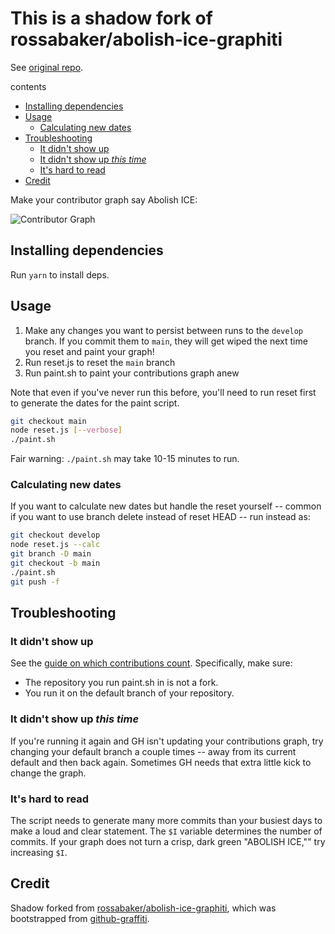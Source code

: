 # This is a shadow fork of rossabaker/abolish-ice-graphiti

See [original repo](https://github.com/rossabaker/abolish-ice-graphiti).

contents

- [Installing dependencies](#installing-dependencies)
- [Usage](#usage)
  - [Calculating new dates](#calculating-new-dates)
- [Troubleshooting](#troubleshooting)
  - [It didn't show up](#it-didnt-show-up)
  - [It didn't show up _this time_](#it-didnt-show-up-this-time)
  - [It's hard to read](#its-hard-to-read)
- [Credit](#credit)

Make your contributor graph say Abolish ICE:

![Contributor Graph](graph.png)

## Installing dependencies

Run `yarn` to install deps.

## Usage

1. Make any changes you want to persist between runs to the `develop` branch. If you commit them to `main`, they will get wiped the next time you reset and paint your graph!
2. Run reset.js to reset the `main` branch
3. Run paint.sh to paint your contributions graph anew

Note that even if you've never run this before, you'll need to run reset first to generate the dates for the paint script.

```sh
git checkout main
node reset.js [--verbose]
./paint.sh
```

Fair warning: `./paint.sh` may take 10-15 minutes to run.

### Calculating new dates

If you want to calculate new dates but handle the reset yourself -- common if you want to use branch delete instead of reset HEAD -- run instead as:


```sh
git checkout develop
node reset.js --calc
git branch -D main
git checkout -b main
./paint.sh
git push -f
```

## Troubleshooting

### It didn't show up

See the [guide on which contributions count](https://help.github.com/en/github/setting-up-and-managing-your-github-profile/why-are-my-contributions-not-showing-up-on-my-profile).
Specifically, make sure:

* The repository you run paint.sh in is not a fork.
* You run it on the default branch of your repository.

### It didn't show up _this time_

If you're running it again and GH isn't updating your contributions graph, try changing your default branch a couple times -- away from its current default and then back again. Sometimes GH needs that extra little kick to change the graph.

### It's hard to read

The script needs to generate many more commits than your busiest days to make a loud and clear statement.  The `$I` variable determines the number of commits.  If your graph does not turn a crisp, dark green "ABOLISH ICE,"" try increasing `$I`.

## Credit

Shadow forked from [rossabaker/abolish-ice-graphiti](https://github.com/rossabaker/abolish-ice-graphiti), which was bootstrapped from [github-graffiti](https://github.com/mavrk/github-graffiti).
